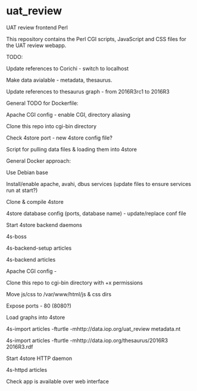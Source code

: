 # uat_review
UAT review frontend Perl

This repository contains the Perl CGI scripts, JavaScript and CSS files for the UAT review webapp.

TODO:

Update references to Corichi - switch to localhost

Make data avialable - metadata, thesaurus.

Update references to thesaurus graph - from 2016R3rc1 to 2016R3

General TODO for Dockerfile:

Apache CGI config - enable CGI, directory aliasing

Clone this repo into cgi-bin directory

Check 4store port - new 4store config file?

Script for pulling data files & loading them into 4store

General Docker approach:

Use Debian base

Install/enable apache, avahi, dbus services (update files to ensure services run at start?)

Clone & compile 4store

4store database config (ports, database name) - update/replace conf file

Start 4store backend daemons

  4s-boss

  4s-backend-setup articles

  4s-backend articles

Apache CGI config - 
 
Clone this repo to cgi-bin directory with +x permissions

Move js/css to /var/www/html/js & css dirs

Expose ports - 80 (8080?)

Load graphs into 4store

  4s-import articles -fturtle -mhttp://data.iop.org/uat_review metadata.nt

  4s-import articles -fturtle -mhttp://data.iop.org/thesaurus/2016R3 2016R3.rdf

Start 4store HTTP daemon

  4s-httpd articles

Check app is available over web interface
